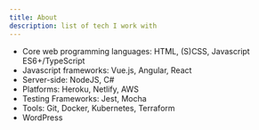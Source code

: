 ```yaml
---
title: About
description: list of tech I work with
---
```


- Core web programming languages: HTML, (S)CSS, Javascript ES6+/TypeScript
- Javascript frameworks: Vue.js, Angular, React
- Server-side: NodeJS, C#
- Platforms: Heroku, Netlify, AWS
- Testing Frameworks: Jest, Mocha
- Tools: Git, Docker, Kubernetes, Terraform
- WordPress